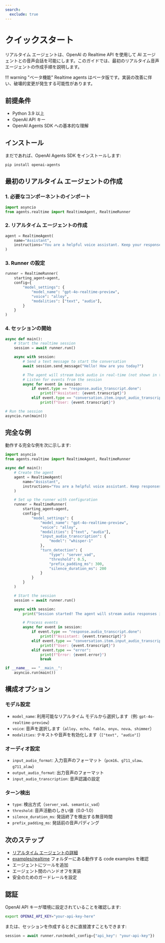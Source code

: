 ```yaml
---
search:
  exclude: true
---
```

# クイックスタート

リアルタイム エージェントは、OpenAI の Realtime API を使用して AI エージェントとの音声会話を可能にします。このガイドでは、最初のリアルタイム音声エージェントの作成手順を説明します。

!!! warning "ベータ機能"
Realtime agents はベータ版です。実装の改善に伴い、破壊的変更が発生する可能性があります。

## 前提条件

-   Python 3.9 以上
-   OpenAI API キー
-   OpenAI Agents SDK への基本的な理解

## インストール

まだであれば、OpenAI Agents SDK をインストールします:

```bash
pip install openai-agents
```

## 最初のリアルタイム エージェントの作成

### 1. 必要なコンポーネントのインポート

```python
import asyncio
from agents.realtime import RealtimeAgent, RealtimeRunner
```

### 2. リアルタイム エージェントの作成

```python
agent = RealtimeAgent(
    name="Assistant",
    instructions="You are a helpful voice assistant. Keep your responses conversational and friendly.",
)
```

### 3. Runner の設定

```python
runner = RealtimeRunner(
    starting_agent=agent,
    config={
        "model_settings": {
            "model_name": "gpt-4o-realtime-preview",
            "voice": "alloy",
            "modalities": ["text", "audio"],
        }
    }
)
```

### 4. セッションの開始

```python
async def main():
    # Start the realtime session
    session = await runner.run()

    async with session:
        # Send a text message to start the conversation
        await session.send_message("Hello! How are you today?")

        # The agent will stream back audio in real-time (not shown in this example)
        # Listen for events from the session
        async for event in session:
            if event.type == "response.audio_transcript.done":
                print(f"Assistant: {event.transcript}")
            elif event.type == "conversation.item.input_audio_transcription.completed":
                print(f"User: {event.transcript}")

# Run the session
asyncio.run(main())
```

## 完全な例

動作する完全な例を次に示します:

```python
import asyncio
from agents.realtime import RealtimeAgent, RealtimeRunner

async def main():
    # Create the agent
    agent = RealtimeAgent(
        name="Assistant",
        instructions="You are a helpful voice assistant. Keep responses brief and conversational.",
    )

    # Set up the runner with configuration
    runner = RealtimeRunner(
        starting_agent=agent,
        config={
            "model_settings": {
                "model_name": "gpt-4o-realtime-preview",
                "voice": "alloy",
                "modalities": ["text", "audio"],
                "input_audio_transcription": {
                    "model": "whisper-1"
                },
                "turn_detection": {
                    "type": "server_vad",
                    "threshold": 0.5,
                    "prefix_padding_ms": 300,
                    "silence_duration_ms": 200
                }
            }
        }
    )

    # Start the session
    session = await runner.run()

    async with session:
        print("Session started! The agent will stream audio responses in real-time.")

        # Process events
        async for event in session:
            if event.type == "response.audio_transcript.done":
                print(f"Assistant: {event.transcript}")
            elif event.type == "conversation.item.input_audio_transcription.completed":
                print(f"User: {event.transcript}")
            elif event.type == "error":
                print(f"Error: {event.error}")
                break

if __name__ == "__main__":
    asyncio.run(main())
```

## 構成オプション

### モデル設定

-   `model_name`: 利用可能なリアルタイム モデルから選択します（例: `gpt-4o-realtime-preview`）
-   `voice`: 音声を選択します（`alloy`、`echo`、`fable`、`onyx`、`nova`、`shimmer`）
-   `modalities`: テキストや音声を有効化します（`["text", "audio"]`）

### オーディオ設定

-   `input_audio_format`: 入力音声のフォーマット（`pcm16`、`g711_ulaw`、`g711_alaw`）
-   `output_audio_format`: 出力音声のフォーマット
-   `input_audio_transcription`: 音声認識の設定

### ターン検出

-   `type`: 検出方式（`server_vad`、`semantic_vad`）
-   `threshold`: 音声活動のしきい値（0.0-1.0）
-   `silence_duration_ms`: 発話終了を検出する無音時間
-   `prefix_padding_ms`: 発話前の音声パディング

## 次のステップ

-   [リアルタイム エージェントの詳細](guide.md)
-   [examples/realtime](https://github.com/openai/openai-agents-python/tree/main/examples/realtime) フォルダーにある動作する code examples を確認
-   エージェントにツールを追加
-   エージェント間のハンドオフを実装
-   安全のためのガードレールを設定

## 認証

OpenAI API キーが環境に設定されていることを確認します:

```bash
export OPENAI_API_KEY="your-api-key-here"
```

または、セッションを作成するときに直接渡すこともできます:

```python
session = await runner.run(model_config={"api_key": "your-api-key"})
```